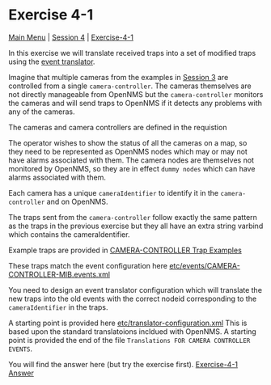 # Exercise 4-1 

[Main Menu](../README.md) | [Session 4](../session4/README.md) | [Exercise-4-1](../session4/Exercise-4-1.md)

In this exercise we will translate received traps into a set of modified traps using the [event translator](https://docs.opennms.com/horizon/33/operation/deep-dive/events/event-translator.html).

Imagine that multiple cameras from the examples in [Session 3](../session3/README.md) are controlled from a single `camera-controller`. 
The cameras themselves are not directly manageable from OpenNMS but the `camera-controller` monitors the cameras and will send traps to OpenNMS if it detects any problems with any of the cameras.

The cameras and camera controllers are defined in the requistion 

The operator wishes to show the status of all the cameras on a map, so they need to be represented as OpenNMS nodes which may or may not have alarms associated with them.
The camera nodes are themselves not monitored by OpenNMS, so they are in effect `dummy nodes` which can have alarms associated with them. 

Each camera has a unique `cameraIdentifier` to identify it in the `camera-controller` and on OpenNMS.

The traps sent from the `camera-controller` follow exactly the same pattern as the traps in the previous exercise but they all have an extra string varbind which contains the cameraIdentifier.

Example traps are provided in [CAMERA-CONTROLLER Trap Examples](../session4/TrapExamplesCAMERA-CONTROLLER.md)

These traps match the event configuration here [etc/events/CAMERA-CONTROLLER-MIB.events.xml](../session4/minimal-minion-activemq/container-fs/horizon/opt/opennms-overlay/etc/events/CAMERA-CONTROLLER-MIB.events.xml) 

You need to design an event translator configuration which will translate the new traps into the old events with the correct nodeid corresponding to the `cameraIdentifier` in the traps.

A starting point is provided here [etc/translator-configuration.xml](../session4/minimal-minion-activemq/container-fs/horizon/opt/opennms-overlay/etc/translator-configuration.xml) 
This is based upon the standard translatoions incldued with OpenNMS. 
A starting point is provided the end of the file `Translations FOR CAMERA CONTROLLER EVENTS`.

You will find the answer here (but try the exercise first).
[Exercise-4-1 Answer](../session4/Exercise4-1-answer.md)
